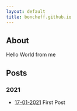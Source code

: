 ```yaml
---
layout: default
title: boncheff.github.io
---
```


## About

Hello World from me

## Posts

### 2021
- [17-01-2021](https://boncheff.github.io/posts/20211701) First Post

